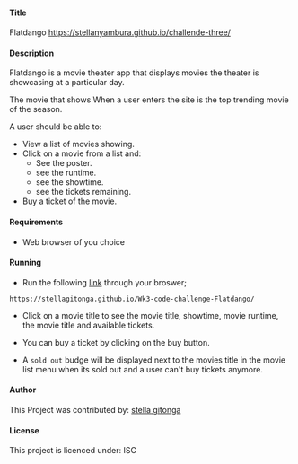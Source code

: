 #### Title

Flatdango
https://stellanyambura.github.io/challende-three/


#### Description

Flatdango is a movie theater app that displays movies the theater is showcasing at a particular day.

The movie that shows When a user enters the site is the top trending movie of the season.

A user should be able to:

* View a list of movies showing.
* Click on a movie from a list and:
    * See the poster.
    * see the runtime.
    * see the showtime.
    * see the tickets remaining.
* Buy a ticket of the movie.

#### Requirements
* Web browser of you choice

#### Running
* Run the following [link](https://stellagitonga.github.io/Wk3-code-challenge-Flatdango/) through your broswer;
```
https://stellagitonga.github.io/Wk3-code-challenge-Flatdango/
```
* Click on a movie title to see the movie title, showtime, movie runtime, the movie title and available tickets.

* You can buy a ticket by clicking on the buy button.

* A `sold out` budge will be displayed next to the movies title in the movie list menu when its sold out and a user can't buy tickets anymore.

#### Author
 This Project was contributed by: [stella gitonga](https://github.com/stellagitonga/)

#### License
 This project is licenced under: ISC

